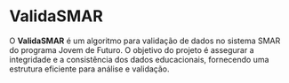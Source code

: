 # ValidaSMAR
O **ValidaSMAR** é um algoritmo para validação de dados no sistema SMAR do programa Jovem de Futuro. O objetivo do projeto é assegurar a integridade e a consistência dos dados educacionais, fornecendo uma estrutura eficiente para análise e validação.
